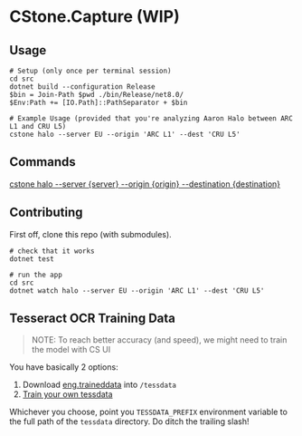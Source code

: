 # CStone.Capture (WIP)

## Usage

```pwsh
# Setup (only once per terminal session)
cd src
dotnet build --configuration Release
$bin = Join-Path $pwd ./bin/Release/net8.0/
$Env:Path += [IO.Path]::PathSeparator + $bin

# Example Usage (provided that you're analyzing Aaron Halo between ARC L1 and CRU L5)
cstone halo --server EU --origin 'ARC L1' --dest 'CRU L5'
```

## Commands

[cstone halo --server {server} --origin {origin} --destination {destination}](src\commands\AaronHaloCommand.help.md)

## Contributing

First off, clone this repo (with submodules).

```pwsh
# check that it works
dotnet test

# run the app
cd src
dotnet watch halo --server EU --origin 'ARC L1' --dest 'CRU L5'
```

## Tesseract OCR Training Data

> NOTE: To reach better accuracy (and speed), we might need to train the model with CS UI

You have basically 2 options:

1. Download [eng.traineddata](https://github.com/tesseract-ocr/tessdata_fast) into `/tessdata`
2. [Train your own tessdata](https://pretius.com/blog/ocr-tesseract-training-data/)

Whichever you choose, point you `TESSDATA_PREFIX` environment variable to the full path of the `tessdata` directory. Do ditch the trailing slash!
